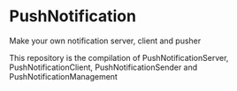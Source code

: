 # PushNotification
Make your own notification server, client and pusher

This repository is the compilation of PushNotificationServer, PushNotificationClient, PushNotificationSender and PushNotificationManagement
